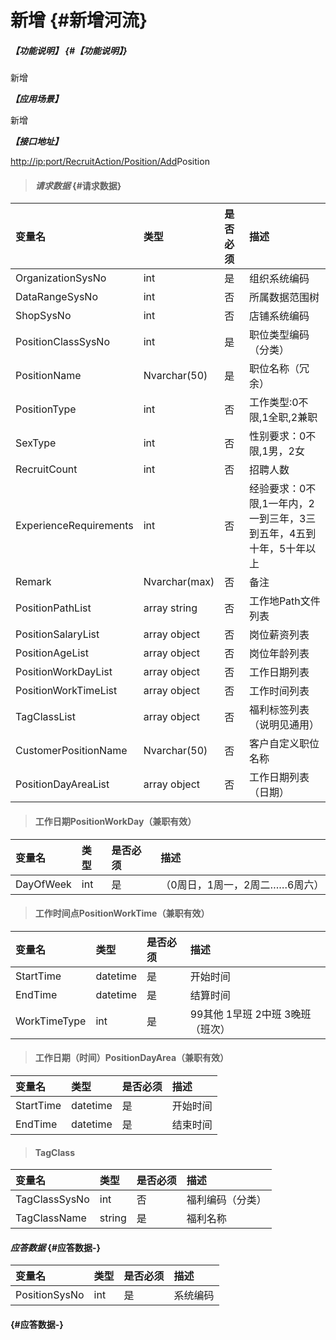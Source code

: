# 新增 {#新增河流}

##### _【功能说明】_ {#【功能说明】}

新增

_**【应用场景】**_

新增

_**【接口地址】**_

[http://ip:port/RecruitAction/Position/Add](http://ip:port/HMAction/River/AddRiver)Position

> #### _请求数据_ {#请求数据}

| 变量名 | 类型 | 是否必须 | 描述 |
| :--- | :--- | :--- | :--- |
| OrganizationSysNo | int | 是 | 组织系统编码 |
| DataRangeSysNo | int | 否 | 所属数据范围树 |
| ShopSysNo | int | 否 | 店铺系统编码 |
| PositionClassSysNo | int | 是 | 职位类型编码（分类） |
| PositionName | Nvarchar\(50\) | 是 | 职位名称（冗余） |
| PositionType | int | 否 | 工作类型:0不限,1全职,2兼职 |
| SexType | int | 否 | 性别要求：0不限,1男，2女 |
| RecruitCount | int | 否 | 招聘人数 |
| ExperienceRequirements | int | 否 | 经验要求：0不限,1一年内，2一到三年，3三到五年，4五到十年，5十年以上 |
| Remark | Nvarchar\(max\) | 否 | 备注 |
| PositionPathList | array string | 否 | 工作地Path文件列表 |
| PositionSalaryList | array object | 否 | 岗位薪资列表 |
| PositionAgeList | array object | 否 | 岗位年龄列表 |
| PositionWorkDayList | array object | 否 | 工作日期列表 |
| PositionWorkTimeList | array object | 否 | 工作时间列表 |
| TagClassList | array object | 否 | 福利标签列表（说明见通用） |
| CustomerPositionName| Nvarchar\(50\) | 否 | 客户自定义职位名称 |
| PositionDayAreaList | array object | 否 | 工作日期列表（日期） |











> #### 工作日期PositionWorkDay（兼职有效）

| 变量名 | 类型 | 是否必须 | 描述 |
| :--- | :--- | :--- | :--- |
| DayOfWeek | int | 是 | （0周日，1周一，2周二……6周六） |

> #### 工作时间点PositionWorkTime（兼职有效）

| 变量名 | 类型 | 是否必须 | 描述 |
| :--- | :--- | :--- | :--- |
| StartTime | datetime | 是 |开始时间 |
| EndTime | datetime | 是 |结算时间 |
| WorkTimeType| int| 是 |99其他 1早班 2中班 3晚班（班次） |




> #### 工作日期（时间）PositionDayArea（兼职有效）

| 变量名 | 类型 | 是否必须 | 描述 |
| :--- | :--- | :--- | :--- |
| StartTime | datetime | 是 |开始时间 |
| EndTime | datetime | 是 |结束时间 |





> #### TagClass

| 变量名 | 类型 | 是否必须 | 描述 |
| :--- | :--- | :--- | :--- |
| TagClassSysNo | int | 否 | 福利编码（分类）  |
| TagClassName| string| 是 |福利名称  |




#### _应答数据_ {#应答数据-}

| 变量名 | 类型 | 是否必须 | 描述 |
| :--- | :--- | :--- | :--- |
| PositionSysNo | int | 是 | 系统编码 |

####  {#应答数据-}



